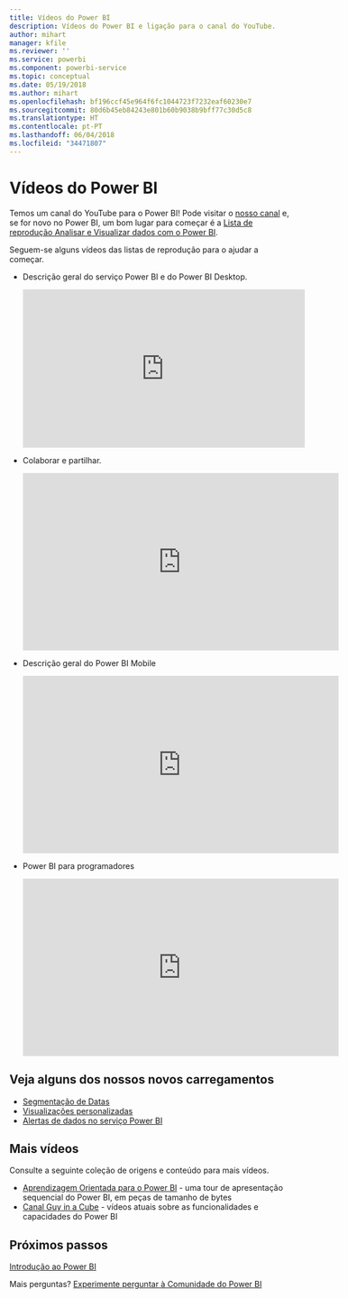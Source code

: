 ```yaml
---
title: Vídeos do Power BI
description: Vídeos do Power BI e ligação para o canal do YouTube.
author: mihart
manager: kfile
ms.reviewer: ''
ms.service: powerbi
ms.component: powerbi-service
ms.topic: conceptual
ms.date: 05/19/2018
ms.author: mihart
ms.openlocfilehash: bf196ccf45e964f6fc1044723f7232eaf60230e7
ms.sourcegitcommit: 80d6b45eb84243e801b60b9038b9bff77c30d5c8
ms.translationtype: HT
ms.contentlocale: pt-PT
ms.lasthandoff: 06/04/2018
ms.locfileid: "34471807"
---
```

# <a name="power-bi-videos"></a>Vídeos do Power BI
Temos um canal do YouTube para o Power BI! Pode visitar o [nosso canal](https://www.youtube.com/user/mspowerbi/videos) e, se for novo no Power BI, um bom lugar para começar é a [Lista de reprodução Analisar e Visualizar dados com o Power BI](https://www.youtube.com/playlist?list=PL1N57mwBHtN0JFoKSR0n-tBkUJHeMP2cP).

Seguem-se alguns vídeos das listas de reprodução para o ajudar a começar.

* Descrição geral do serviço Power BI e do Power BI Desktop.
  
  <iframe width="500" height="281" src="https://www.youtube.com/embed/l2wy4XgQIu0" frameborder="0" allowfullscreen></iframe>
* Colaborar e partilhar.
  
  <iframe width="560" height="315" src="https://www.youtube.com/embed/5DABLeJzQYM" frameborder="0" allow="autoplay; encrypted-media" allowfullscreen></iframe>
* Descrição geral do Power BI Mobile
  
  <iframe width="560" height="315" src="https://www.youtube.com/embed/07uBWhaCo78" frameborder="0" allow="autoplay; encrypted-media" allowfullscreen></iframe>

* Power BI para programadores
  <iframe width="560" height="315" src="https://www.youtube.com/embed/47uXJW1GIUY" frameborder="0" allow="autoplay; encrypted-media" allowfullscreen></iframe>  

## <a name="watch-some-of-our-new-uploads"></a>Veja alguns dos nossos novos carregamentos
* [Segmentação de Datas](https://youtu.be/V7i82ZZm0vw)
* [Visualizações personalizadas](https://youtu.be/d-rXAJ3_uAo)
* [Alertas de dados no serviço Power BI](https://youtu.be/JbL2-HJ8clE)

## <a name="more-videos"></a>Mais vídeos
Consulte a seguinte coleção de origens e conteúdo para mais vídeos.

* [Aprendizagem Orientada para o Power BI](https://powerbi.microsoft.com/guided-learning/) - uma tour de apresentação sequencial do Power BI, em peças de tamanho de bytes
* [Canal Guy in a Cube](https://www.youtube.com/channel/UCFp1vaKzpfvoGai0vE5VJ0w) - vídeos atuais sobre as funcionalidades e capacidades do Power BI

## <a name="next-steps"></a>Próximos passos
[Introdução ao Power BI](service-get-started.md)

Mais perguntas? [Experimente perguntar à Comunidade do Power BI](http://community.powerbi.com/)

